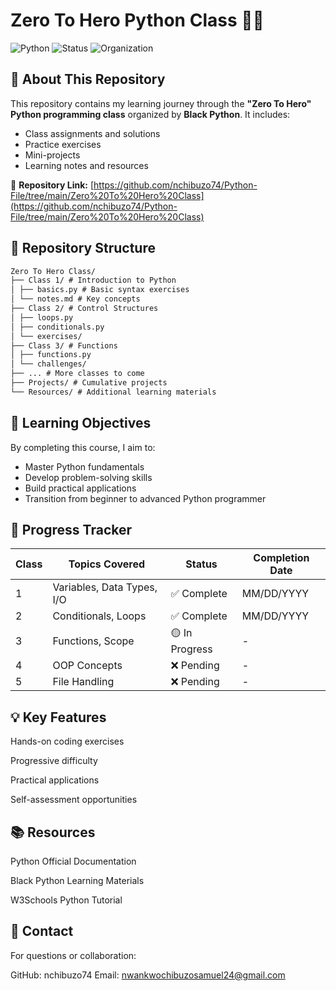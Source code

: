 # Zero To Hero Python Class 🚀🐍

![Python](https://img.shields.io/badge/Python-3.8%2B-blue?logo=python&logoColor=white)
![Status](https://img.shields.io/badge/Status-In%20Progress-yellow)
![Organization](https://img.shields.io/badge/Organized_By-Black_Python-black)

## 📌 About This Repository
This repository contains my learning journey through the **"Zero To Hero" Python programming class** organized by **Black Python**. It includes:
- Class assignments and solutions
- Practice exercises
- Mini-projects
- Learning notes and resources

🔗 **Repository Link:** [https://github.com/nchibuzo74/Python-File/tree/main/Zero%20To%20Hero%20Class](https://github.com/nchibuzo74/Python-File/tree/main/Zero%20To%20Hero%20Class)


## 📂 Repository Structure
```markdown
Zero To Hero Class/
├── Class 1/ # Introduction to Python
│ ├── basics.py # Basic syntax exercises
│ └── notes.md # Key concepts
├── Class 2/ # Control Structures
│ ├── loops.py
│ ├── conditionals.py
│ └── exercises/
├── Class 3/ # Functions
│ ├── functions.py
│ └── challenges/
├── ... # More classes to come
├── Projects/ # Cumulative projects
└── Resources/ # Additional learning materials
```

## 🎯 Learning Objectives
By completing this course, I aim to:
- Master Python fundamentals
- Develop problem-solving skills
- Build practical applications
- Transition from beginner to advanced Python programmer


## 📆 Progress Tracker
| Class | Topics Covered | Status | Completion Date |
|-------|----------------|--------|-----------------|
| 1 | Variables, Data Types, I/O | ✅ Complete | MM/DD/YYYY |
| 2 | Conditionals, Loops | ✅ Complete | MM/DD/YYYY |
| 3 | Functions, Scope | 🟡 In Progress | - |
| 4 | OOP Concepts | ❌ Pending | - |
| 5 | File Handling | ❌ Pending | - |


## 💡 Key Features
Hands-on coding exercises

Progressive difficulty

Practical applications

Self-assessment opportunities

## 📚 Resources
Python Official Documentation

Black Python Learning Materials

W3Schools Python Tutorial

## 📧 Contact
For questions or collaboration:

GitHub: nchibuzo74
Email: nwankwochibuzosamuel24@gmail.com

